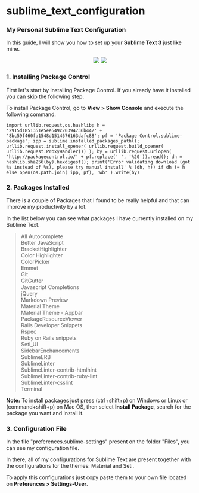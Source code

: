 # sublime_text_configuration
### My Personal Sublime Text Configuration

In this guide, I will show you how to set up your **Sublime Text 3** just like mine.

<p align="center">
  <img src="https://github.com/micaelpreis/sublime_text_configuration/blob/master/images/material-theme.png"/>
  <img src="https://github.com/micaelpreis/sublime_text_configuration/blob/master/images/seti_ui.png"/>
</p>

### 1. Installing Package Control
First let's start by installing Package Control. If you already have it installed you can skip the following step.

To install Package Control, go to **View > Show Console** and execute the following command.

	import urllib.request,os,hashlib; h = '2915d1851351e5ee549c20394736b442' + '8bc59f460fa1548d1514676163dafc88'; pf = 'Package Control.sublime-package'; ipp = sublime.installed_packages_path(); urllib.request.install_opener( urllib.request.build_opener( urllib.request.ProxyHandler()) ); by = urllib.request.urlopen( 'http://packagecontrol.io/' + pf.replace(' ', '%20')).read(); dh = hashlib.sha256(by).hexdigest(); print('Error validating download (got %s instead of %s), please try manual install' % (dh, h)) if dh != h else open(os.path.join( ipp, pf), 'wb' ).write(by)

### 2. Packages Installed

There is a couple of Packages that I found to be really helpful and that can improve my productivity by a lot.

In the list below you can see what packages I have currently installed on my Sublime Text.

> All Autocomplete  
> Better JavaScript  
> BracketHighlighter  
> Color Highlighter  
> ColorPicker  
> Emmet  
> Git  
> GitGutter  
> Javascript Completions  
> jQuery  
> Markdown Preview  
> Material Theme  
> Material Theme - Appbar  
> PackageResourceViewer  
> Rails Developer Snippets  
> Rspec  
> Ruby on Rails snippets  
> Seti_UI  
> SidebarEnchancements  
> SublimeERB  
> SublimeLinter  
> SublimeLinter-contrib-htmlhint  
> SublimeLinter-contrib-ruby-lint  
> SublimeLinter-csslint  
> Terminal  

**Note:** To install packages just press (ctrl+shift+p) on Windows or Linux or (command+shift+p) on Mac OS, then select **Install Package**, search for the package you want and install it.

### 3. Configuration File

In the file "preferences.sublime-settings" present on the folder "Files", you can see my configuration file.

In there, all of my configurations for Sublime Text are present together with the configurations for the themes: Material and Seti.

To apply this configurations just copy paste them to your own file located on **Preferences > Settings-User**.
